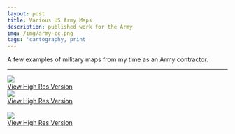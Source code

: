 ```yaml
---
layout: post
title: Various US Army Maps
description: published work for the Army
img: /img/army-cc.png
tags: 'cartography, print'
---
```


A few examples of military maps from my time as an Army contractor. <br/>

<hr>
<div class="img_row">
    <img class="col three" src="{{ site.baseurl l}}/img/army-ranks.png"/>
</div>
<div class="col three caption">
    <a href="{{ site.baseurl l}}/img/army-ranks.png" target="_blank">View High Res Version</a>
</div>
<div class="img_row">
    <img class="col three" src="{{ site.baseurl l}}/img/army-cc.png"/>
</div>
<div class="col three caption">
    <a href="{{ site.baseurl l}}/img/army-cc.png" target="_blank">View High Res Version</a>
</div>
<br/>
<div class="img_row">
    <img class="col three" src="{{ site.baseurl l}}/img/army-jad.png"/>
</div>
<div class="col three caption">
    <a href="{{ site.baseurl l}}/img/army-jad.png" target="_blank">View High Res Version</a>
</div>
